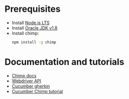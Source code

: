 # Prerequisites

* Install [Node.js LTS](https://nodejs.org/en/download/)
* Install [Oracle JDK v1.8](http://www.oracle.com/technetwork/java/javase/downloads/jdk8-downloads-2133151.html)
* Install chimp:
  ```bash
  npm install -g chimp
  ```

# Documentation and tutorials

* [Chimp docs](https://chimp.readme.io/docs)
* [Webdriver API](http://webdriver.io/api.html)
* [Cucumber gherkin](https://cucumber.io/docs/reference#gherkin)
* [Cucumber Chimp tutorial](https://chimp.readme.io/docs/tutorial)